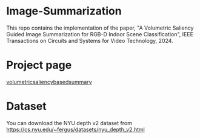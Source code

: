 # Image-Summarization
This repo contains the implementation of the paper, "A Volumetric Saliency Guided Image Summarization for RGB-D Indoor Scene Classification", IEEE Transactions on Circuits and Systems for Video Technology, 2024.


# Project page
[volumetricsaliencybasedsummary](https://sites.google.com/iitj.ac.in/volumetricsaliencybasedsummary?usp=sharing)

# Dataset

 You can download the NYU depth v2 dataset from https://cs.nyu.edu/~fergus/datasets/nyu_depth_v2.html


